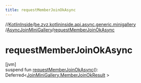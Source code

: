 ```yaml
---
title: requestMemberJoinOkAsync
---
```

//[KotlinInside](../../../index.html)/[be.zvz.kotlininside.api.async.generic.minigallery](../index.html)
/[AsyncJoinMiniGallery](index.html)/[requestMemberJoinOkAsync](request-member-join-ok-async.html)

# requestMemberJoinOkAsync

[jvm]\
suspend fun [requestMemberJoinOkAsync](request-member-join-ok-async.html)():
Deferred&lt;[JoinMiniGallery.MemberJoinOkResult](../../be.zvz.kotlininside.api.generic.minigallery/-join-mini-gallery/-member-join-ok-result/index.html)
&gt;




